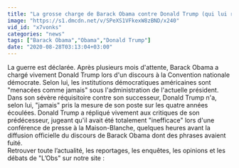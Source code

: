 ```yaml
---
title: "La grosse charge de Barack Obama contre Donald Trump (qui lui r\u00e9pond)"
image: "https://s1.dmcdn.net/v/SPeXS1VFkexW8zBND/x240"
vid_id: "x7vonks"
categories: "news"
tags: ["Barack Obama","Obama","Donald Trump"]
date: "2020-08-28T03:13:04+03:00"
---
```

La guerre est déclarée. Après plusieurs mois d'attente, Barack Obama a chargé vivement Donald Trump lors d'un discours à la Convention nationale démocrate. Selon lui,  les institutions démocratiques américaines sont &quot;menacées comme jamais&quot; sous l'administration de l'actuelle président. Dans son sévère réquisitoire contre son successeur, Donald Trump n'a, selon lui, &quot;jamais&quot; pris la mesure de son poste sur les quatre années écoulées. Donald Trump a répliqué vivement aux critiques de son prédécesseur, jugeant qu'il avait été totalement &quot;inefficace&quot; lors d'une conférence de presse à la Maison-Blanche, quelques heures avant la diffusion officielle du discours de Barack Obama dont des phrases avaient fuité.  <br>Retrouver toute l’actualité, les reportages, les enquêtes, les opinions et les débats de &quot;L’Obs&quot; sur notre site : 

